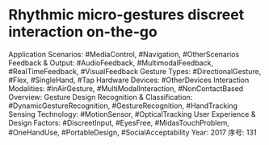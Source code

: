 # Rhythmic micro-gestures discreet interaction on-the-go

Application Scenarios: #MediaControl, #Navigation, #OtherScenarios
Feedback & Output: #AudioFeedback, #MultimodalFeedback, #RealTimeFeedback, #VisualFeedback
Gesture Types: #DirectionalGesture, #Flex, #SingleHand, #Tap
Hardware Devices: #OtherDevices
Interaction Modalities: #InAirGesture, #MultiModalInteraction, #NonContactBased
Overview: Gesture Design
Recognition & Classification: #DynamicGestureRecognition, #GestureRecognition, #HandTracking
Sensing Technology: #MotionSensor, #OpticalTracking
User Experience & Design Factors: #DiscreetInput, #EyesFree, #MidasTouchProblem, #OneHandUse, #PortableDesign, #SocialAcceptability
Year: 2017
序号: 131